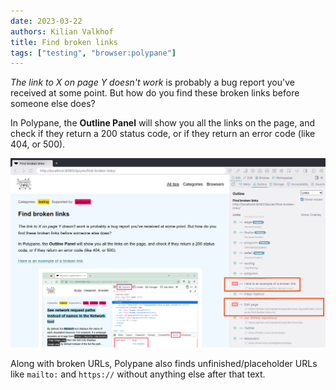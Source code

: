 ```yaml
---
date: 2023-03-22
authors: Kilian Valkhof
title: Find broken links
tags: ["testing", "browser:polypane"]
---
```


_The link to X on page Y doesn't work_ is probably a bug report you've received at some point. But how do you find these broken links before someone else does?

In Polypane, the **Outline Panel** will show you all the links on the page, and check if they return a 200 status code, or if they return an error code (like 404, or 500). 

![Polypane, with the outline panel open. Two of the links show a 404 error code](../../assets/img/find-broken-links-polypane.png)

Along with broken URLs, Polypane also finds unfinished/placeholder URLs like `mailto:` and `https://` without anything else after that text.